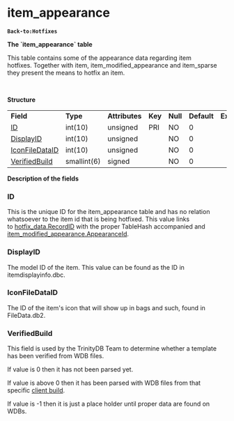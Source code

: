 # item\_appearance

**`Back-to:Hotfixes`**

**The \`item\_appearance\` table**

This table contains some of the appearance data regarding item hotfixes. Together with item, item\_modified\_appearance and item\_sparse they present the means to hotfix an item.

 

**Structure**

|                                                   |             |                |         |          |             |           |             |
|---------------------------------------------------|-------------|----------------|---------|----------|-------------|-----------|-------------|
| **Field**                                         | **Type**    | **Attributes** | **Key** | **Null** | **Default** | **Extra** | **Comment** |
| [ID](#item_appearance-ID)                         | int(10)     | unsigned       | PRI     | NO       | 0           |           |             |
| [DisplayID](#item_appearance-DisplayID)           | int(10)     | unsigned       |         | NO       | 0           |           |             |
| [IconFileDataID](#item_appearance-IconFileDataID) | int(10)     | unsigned       |         | NO       | 0           |           |             |
| [VerifiedBuild](#item_appearance-VerifiedBuild)   | smallint(6) | signed         |         | NO       | 0           |           |             |

**Description of the fields**

### **ID**

This is the unique ID for the item\_appearance table and has no relation whatsoever to the item id that is being hotfixed.
This value links to [hotfix\_data.RecordID](http://collab.kpsn.org/display/tc/hotfix_data#hotfix_data-hotfix_data-RecordID) with the proper TableHash accompanied and [item\_modified\_appearance.AppearanceId](http://collab.kpsn.org/display/tc/item_modified_appearance#item_modified_appearance-AppearanceID).

### DisplayID

The model ID of the item. This value can be found as the ID in itemdisplayinfo.dbc.

### IconFileDataID

The ID of the item's icon that will show up in bags and such, found in FileData.db2.

### VerifiedBuild

This field is used by the TrinityDB Team to determine whether a template has been verified from WDB files.

If value is 0 then it has not been parsed yet.

If value is above 0 then it has been parsed with WDB files from that specific [client build](http://collab.kpsn.org/pages/createpage.action?spaceKey=tc&title=realmlist_tc2&linkCreation=true&fromPageId=333456).

If value is -1 then it is just a place holder until proper data are found on WDBs.



